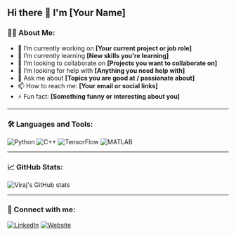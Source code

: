 ## Hi there 👋 I'm [Your Name]

### 👨‍💻 About Me:
- 🔭 I’m currently working on **[Your current project or job role]**
- 🌱 I’m currently learning **[New skills you're learning]**
- 👯 I’m looking to collaborate on **[Projects you want to collaborate on]**
- 🤔 I’m looking for help with **[Anything you need help with]**
- 💬 Ask me about **[Topics you are good at / passionate about]**
- 📫 How to reach me: **[Your email or social links]**
- ⚡ Fun fact: **[Something funny or interesting about you]**

---

### 🛠️ Languages and Tools:
![Python](https://img.shields.io/badge/Python-3776AB?style=for-the-badge&logo=python&logoColor=white)
![C++](https://img.shields.io/badge/C++-00599C?style=for-the-badge&logo=cplusplus&logoColor=white)
![TensorFlow](https://img.shields.io/badge/TensorFlow-FF6F00?style=for-the-badge&logo=tensorflow&logoColor=white)
![MATLAB](https://img.shields.io/badge/MATLAB-0076A8?style=for-the-badge&logo=mathworks&logoColor=white)
<!-- Add or remove badges depending on what you use -->

---

### 📈 GitHub Stats:
![Viraj's GitHub stats](https://github-readme-stats.vercel.app/api?username=YOUR_GITHUB_USERNAME&show_icons=true&theme=radical)

---

### 🔗 Connect with me:
[![LinkedIn](https://img.shields.io/badge/LinkedIn-0077B5?style=for-the-badge&logo=linkedin&logoColor=white)](YOUR_LINKEDIN_URL)
[![Website](https://img.shields.io/badge/Portfolio-000000?style=for-the-badge&logo=About.me&logoColor=white)](YOUR_PORTFOLIO_URL)
<!-- Add more links if you want (e.g., Twitter, Instagram) -->


